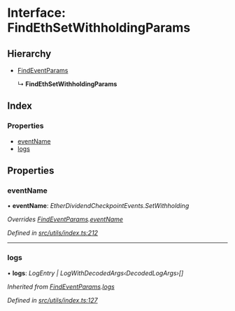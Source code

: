 # Interface: FindEthSetWithholdingParams

## Hierarchy

* [FindEventParams](_utils_index_.findeventparams.md)

  ↳ **FindEthSetWithholdingParams**

## Index

### Properties

* [eventName](_utils_index_.findethsetwithholdingparams.md#eventname)
* [logs](_utils_index_.findethsetwithholdingparams.md#logs)

## Properties

###  eventName

• **eventName**: *EtherDividendCheckpointEvents.SetWithholding*

*Overrides [FindEventParams](_utils_index_.findeventparams.md).[eventName](_utils_index_.findeventparams.md#eventname)*

*Defined in [src/utils/index.ts:212](https://github.com/PolymathNetwork/polymath-sdk/blob/e8bbc1e/src/utils/index.ts#L212)*

___

###  logs

• **logs**: *LogEntry | LogWithDecodedArgs‹DecodedLogArgs›[]*

*Inherited from [FindEventParams](_utils_index_.findeventparams.md).[logs](_utils_index_.findeventparams.md#logs)*

*Defined in [src/utils/index.ts:127](https://github.com/PolymathNetwork/polymath-sdk/blob/e8bbc1e/src/utils/index.ts#L127)*
